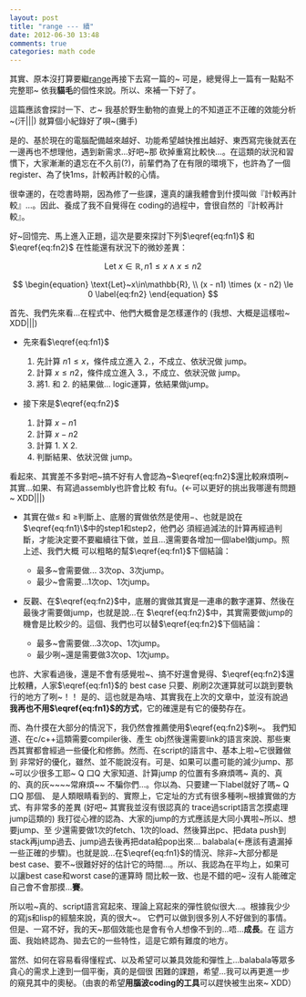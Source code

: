 ```yaml
---
layout: post
title: "range --- 續"
date: 2012-06-30 13:48
comments: true
categories: math code
---
```


其實、原本沒打算要繼[range](http://ichi1234567.github.com/math/2012-06-27/new-post/)再接下去寫一篇的~
可是，總覺得上一篇有一點點不完整耶~ 依我**貓毛**的個性來說。所以、來補一下好了。

這篇應該會探討一下、ㄜ~ 我基於野生動物的直覺上的不知道正不正確的效能分析~(汗\|\|\|) 就算個小紀錄好了唄~(攤手)

<!-- more -->

是的、基於現在的電腦配備越來越好、功能希望越快推出越好、東西寫完後就丟在一邊再也不想理他，遇到新需求…好吧~那
砍掉重寫比較快...。在這類的狀況和習慣下，大家漸漸的遺忘在不久前(?)，前輩們為了在有限的環境下，也許為了一個
register、為了快1ms，計較再計較的心情。

很幸運的，在唸書時期，因為修了一些課，還真的讓我體會到什摸叫做『計較再計較』...。因此、養成了我不自覺得在
coding的過程中，會很自然的『計較再計較』。

好~回憶完、馬上進入正題，這次是要來探討下列$\eqref{eq:fn1}$ 和 $\eqref{eq:fn2}$ 在性能還有狀況下的微妙差異：

$$
\begin{equation}
  \text{Let}~x\in\mathbb{R},
  n1 \le x \wedge x \le n2
  \label{eq:fn1}
\end{equation}
$$

$$
\begin{equation}
\text{Let}~x\in\mathbb{R},
\\ (x - n1) \times (x - n2) \le 0
\label{eq:fn2}
\end{equation}
$$

首先、我們先來看...在程式中、他們大概會是怎樣運作的 (我想、大概是這樣啦~ XDD\|\|\|)

- 先來看$\eqref{eq:fn1}$ <br>
	1. 先計算 $n1 \le x$，條件成立進入 2.，不成立、依狀況做 jump。
	2. 計算 $x \le n2$，條件成立進入 3.，不成立、依狀況做 jump。
	3. 將1. 和 2. 的結果做... logic運算，依結果做jump。

- 接下來是$\eqref{eq:fn2}$ <br>
	1. 計算 $x - n1$
	2. 計算 $x - n2$
	3. 計算 1. X 2.
	4. 判斷結果、依狀況做 jump。
	
看起來、其實差不多對吧~搞不好有人會認為~$\eqref{eq:fn2}$還比較麻煩咧~ 其實...如果、有寫過assembly也許會比較
有fu。(←可以更好的挑出我哪邊有問題~ XDD\|\|\|)<br>

- 其實在做$\le$ 和 $\ge$判斷上、底層的實做依然是使用$-$、也就是說在$\eqref{eq:fn1}\$中的step1和step2，他們必
  須經過減法的計算再經過判斷，才能決定要不要繼續往下做，並且...還需要各增加一個label做jump。照上述、我們大概
  可以粗略的幫$\eqref{eq:fn1}$下個結論：<br>
  * 最多~會需要做... 3次op、3次jump。
  * 最少~會需要...1次op、1次jump。
  
- 反觀、在$\eqref{eq:fn2}$中，底層的實做其實是一連串的數字運算、然後在最後才需要做jump，也就是說...在
  $\eqref{eq:fn2}$中，其實需要做jump的機會是比較少的。這個、我們也可以替$\eqref{eq:fn2}$下個結論：<br>
  * 最多~會需要做...3次op、1次jump。
  * 最少咧~還是需要做3次op、1次jump。
  
也許、大家看過後，還是不會有感覺啦~、搞不好還會覺得、$\eqref{eq:fn2}$還比較糟，人家$\eqref{eq:fn1}$的 best
case 只要、刷刷2次運算就可以跳到要執行的地方了咧~！！ 是的、這也就是為啥、其實我在上次的文章中，並沒有說過
**我再也不用$\eqref{eq:fn1}$的方式**，它的確還是有它的優勢存在。

而、為什摸在大部分的情況下，我仍然會推薦使用$\eqref{eq:fn2}$咧~。 我們知道、在c/c++這類需要compiler後、產生
obj然後還需要link的語言來說、那些東西其實都會經過一些優化和修飾。然而、在script的語言中、基本上啦~它很難做到
非常好的優化，雖然、並不能說沒有。可是、如果可以盡可能的減少jump、那~可以少很多工耶~ Q 口Q 大家知道、計算jump
的位置有多麻煩嗎~ 真的、真的、真的灰~~~~常麻煩~~ 不騙你們...。你以為、只要建一下label就好了嗎~ Q 口Q 那個、
是人類眼睛看到的、實際上，它定址的方式有很多種咧~根據實做的方式、有非常多的差異 (好吧~ 其實我並沒有很認真的
trace過script語言怎摸處理jump這類的) 我打從心裡的認為、大家的jump的方式應該是大同小異啦~所以、想要jump、至
少還需要做1次的fetch、1次的load、然後算出pc、把data push到stack再jump過去、jump過去後再把data給pop出來...
balabala($\leftarrow$應該有遺漏掉一些正確的步驟)。也就是說...在$\eqref{eq:fn1}$的情況、除非~大部分都是
best case、要不~很難好好的估計它的時間...。所以、我認為在平均上，如果可以讓best case和worst case的運算時
間比較一致、也是不錯的吧~ 沒有人能確定自己會不會那摸...**賽**。

所以啦~真的、script語言寫起來、理論上寫起來的彈性貌似很大...。根據我少少的寫js和lisp的經驗來說，真的很大~。
它們可以做到很多別人不好做到的事情。但是、一寫不好，我的天~那個效能也是會有令人想像不到的...唔...**成長**。在
這方面、我始終認為、拋去它的一些特性，這是它頗有難度的地方。

當然、如何在容易看得懂程式、以及希望可以兼具效能和彈性上...balabala等眾多貪心的需求上達到一個平衡，真的是個很
困難的課題，希望...我可以再更進一步的窺見其中的奧秘。（由衷的希望**用腦波coding的工具**可以趕快被生出來~ XDD）

